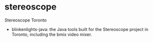 stereoscope
===========

Stereoscope Toronto


* blinkenlights-java: the Java tools built for the Stereoscope project in Toronto, including the bmix video mixer.
